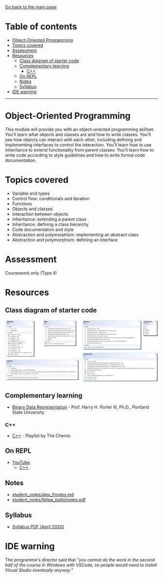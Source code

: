 [Go back to the main page](../../../README.md)

# Table of contents

* [Object-Oriented Programming](#object-oriented-programming)
* [Topics covered](#topics-covered)
* [Assessment](#assessment)
* [Resources](#resources)
  * [Class diagram of starter code](#class-diagram-of-starter-code)
  * [Complementary learning](#complementary-learning)
    * [C&#43;&#43;](#c)
  * [On REPL](#on-repl)
  * [Notes](#notes)
  * [Syllabus](#syllabus)
* [IDE warning](#ide-warning)

---

# Object-Oriented Programming

This module will provide you with an object-oriented programming
skillset. You'll learn what objects and classes are and how to
write classes. You'll see how objects can interact with each
other, including defining and implementing interfaces to control
the interaction. You'll learn how to use inheritance to extend
functionality from parent classes. You'll learn how to write
code according to style guidelines and how to write formal code
documentation.

# Topics covered

* Variable and types
* Control flow: conditionals and iteration
* Functions
* Objects and classes
* Interaction between objects
* Inheritance: extending a parent class
* Inheritance: defining a class hierarchy
* Code documentation and style
* Abstraction and polymorphism: implementing an abstract class
* Abstraction and polymorphism: defining an interface

# Assessment

Coursework only (Type II)

# Resources

## Class diagram of starter code

![class diagram of starter code](./resources/class_diagram_starter_code.png)

## Complementary learning

* [Binary Data Representation](http://web.cecs.pdx.edu/~harry/videos-binary/) - Prof. Harry H. Porter III, Ph.D., Portland State University.

### C&#43;&#43;
  * [C++](https://www.youtube.com/playlist?list=PLlrATfBNZ98dudnM48yfGUldqGD0S4FFb) - Playlist by The Cherno

## On REPL

* [YouTube](../../../youtube/README.md).
  * [C++](../../../youtube/README.md#c-2).

## Notes

* [student_notes/alex_f/notes.md](../../../notes/level_5/object-oriented-programming/student_notes/alex_f/notes.md)
* [student_notes/felipe_balbi/notes.pdf](../../../notes/level_5/object-oriented-programming/student_notes/felipe_balbi/notes.pdf)

## Syllabus

* [Syllabus PDF (April 2020)](./OOP-Syllabus.pdf)

# IDE warning

The programme's director said that "_you cannot do the work in the second half of the course in Windows with VSCode, so people would need to install Visual Studio eventually anyway._"
